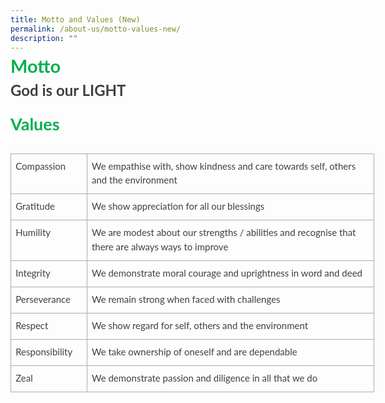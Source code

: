 ```yaml
---
title: Motto and Values (New)
permalink: /about-us/motto-values-new/
description: ""
---
```

<p style='margin-top:0in;margin-right:0in;margin-bottom:0in;margin-left:0in;line-height:107%;font-size:15px;font-family:"Calibri",sans-serif;'><strong><span style='font-size:29px;font-family:"Lato",sans-serif;color:#00B050;'>Motto</span></strong></p>
<p style='margin-top:0in;margin-right:0in;margin-bottom:0in;margin-left:0in;line-height:16.8pt;font-size:15px;font-family:"Calibri",sans-serif;'><strong><span style='font-family:"Lato",sans-serif;color:#404040;'>&nbsp;</span></strong></p>
<p style='margin-top:0in;margin-right:0in;margin-bottom:0in;margin-left:0in;line-height:107%;font-size:15px;font-family:"Calibri",sans-serif;'><strong><span style='font-size:24px;font-family:"Lato",sans-serif;color:#404040;'>God is our LIGHT</span></strong></p>
<p style='margin-top:0in;margin-right:0in;margin-bottom:0in;margin-left:0in;line-height:16.8pt;font-size:15px;font-family:"Calibri",sans-serif;'><strong><span style='font-family:"Lato",sans-serif;color:#404040;'>&nbsp;</span></strong></p>
<p style='margin-top:0in;margin-right:0in;margin-bottom:0in;margin-left:0in;line-height:107%;font-size:15px;font-family:"Calibri",sans-serif;'><strong><span style='font-size:27px;font-family:"Lato",sans-serif;color:#00B050;'>&nbsp;</span></strong></p>
<p style='margin-top:0in;margin-right:0in;margin-bottom:0in;margin-left:0in;line-height:107%;font-size:15px;font-family:"Calibri",sans-serif;'><strong><span style='font-size:27px;font-family:"Lato",sans-serif;color:#00B050;'>Values</span></strong></p>
<p style='margin-top:0in;margin-right:0in;margin-bottom:0in;margin-left:0in;line-height:16.8pt;font-size:15px;font-family:"Calibri",sans-serif;'><strong><span style='font-family:"Lato",sans-serif;color:#404040;'>&nbsp;</span></strong></p>
<table style="width:436.35pt;border-collapse:collapse;border:none;">
    <tbody>
        <tr>
            <td style="width: 80.85pt;border: 1pt solid rgb(174, 170, 170);padding: 0in 5.4pt;height: 1pt;vertical-align: top;">
                <p style='margin-top:6.0pt;margin-right:0in;margin-bottom:  8.0pt;margin-left:0in;line-height:16.8pt;font-size:15px;font-family:"Calibri",sans-serif;'><span style='font-family:"Lato",sans-serif;color:#404040;'>Compassion</span></p>
            </td>
            <td style="width: 355.5pt;border-top: 1pt solid rgb(174, 170, 170);border-right: 1pt solid rgb(174, 170, 170);border-bottom: 1pt solid rgb(174, 170, 170);border-image: initial;border-left: none;padding: 0in 5.4pt;height: 1pt;vertical-align: top;">
                <p style='margin-top:6.0pt;margin-right:0in;margin-bottom:  8.0pt;margin-left:0in;line-height:16.8pt;font-size:15px;font-family:"Calibri",sans-serif;'><span style='font-family:"Lato",sans-serif;color:#404040;'>We empathise with, show kindness and care towards self, others and the&nbsp;environment</span></p>
            </td>
        </tr>
        <tr>
            <td style="width: 80.85pt;border-right: 1pt solid rgb(174, 170, 170);border-bottom: 1pt solid rgb(174, 170, 170);border-left: 1pt solid rgb(174, 170, 170);border-image: initial;border-top: none;padding: 0in 5.4pt;height: 1pt;vertical-align: top;">
                <p style='margin-top:6.0pt;margin-right:0in;margin-bottom:  8.0pt;margin-left:0in;line-height:16.8pt;font-size:15px;font-family:"Calibri",sans-serif;'><span style='font-family:"Lato",sans-serif;color:#404040;'>Gratitude</span></p>
            </td>
            <td style="width: 355.5pt;border-top: none;border-left: none;border-bottom: 1pt solid rgb(174, 170, 170);border-right: 1pt solid rgb(174, 170, 170);padding: 0in 5.4pt;height: 1pt;vertical-align: top;">
                <p style='margin-top:6.0pt;margin-right:0in;margin-bottom:  8.0pt;margin-left:0in;line-height:16.8pt;font-size:15px;font-family:"Calibri",sans-serif;'><span style='font-family:"Lato",sans-serif;color:#404040;'>We show appreciation for all our blessings</span></p>
            </td>
        </tr>
        <tr>
            <td style="width: 80.85pt;border-right: 1pt solid rgb(174, 170, 170);border-bottom: 1pt solid rgb(174, 170, 170);border-left: 1pt solid rgb(174, 170, 170);border-image: initial;border-top: none;padding: 0in 5.4pt;height: 1pt;vertical-align: top;">
                <p style='margin-top:6.0pt;margin-right:0in;margin-bottom:  8.0pt;margin-left:0in;line-height:16.8pt;font-size:15px;font-family:"Calibri",sans-serif;'><span style='font-family:"Lato",sans-serif;color:#404040;'>Humility</span></p>
            </td>
            <td style="width: 355.5pt;border-top: none;border-left: none;border-bottom: 1pt solid rgb(174, 170, 170);border-right: 1pt solid rgb(174, 170, 170);padding: 0in 5.4pt;height: 1pt;vertical-align: top;">
                <p style='margin-top:6.0pt;margin-right:0in;margin-bottom:  8.0pt;margin-left:0in;line-height:16.8pt;font-size:15px;font-family:"Calibri",sans-serif;'><span style='font-family:"Lato",sans-serif;color:#404040;'>We are modest about our strengths / abilities and recognise that there are always ways to improve</span></p>
            </td>
        </tr>
        <tr>
            <td style="width: 80.85pt;border-right: 1pt solid rgb(174, 170, 170);border-bottom: 1pt solid rgb(174, 170, 170);border-left: 1pt solid rgb(174, 170, 170);border-image: initial;border-top: none;padding: 0in 5.4pt;height: 1pt;vertical-align: top;">
                <p style='margin-top:6.0pt;margin-right:0in;margin-bottom:  8.0pt;margin-left:0in;line-height:16.8pt;font-size:15px;font-family:"Calibri",sans-serif;'><span style='font-family:"Lato",sans-serif;color:#404040;'>Integrity</span></p>
            </td>
            <td style="width: 355.5pt;border-top: none;border-left: none;border-bottom: 1pt solid rgb(174, 170, 170);border-right: 1pt solid rgb(174, 170, 170);padding: 0in 5.4pt;height: 1pt;vertical-align: top;">
                <p style='margin-top:6.0pt;margin-right:0in;margin-bottom:  8.0pt;margin-left:0in;line-height:16.8pt;font-size:15px;font-family:"Calibri",sans-serif;'><span style='font-family:"Lato",sans-serif;color:#404040;'>We demonstrate moral courage and uprightness in word and deed</span></p>
            </td>
        </tr>
        <tr>
            <td style="width: 80.85pt;border-right: 1pt solid rgb(174, 170, 170);border-bottom: 1pt solid rgb(174, 170, 170);border-left: 1pt solid rgb(174, 170, 170);border-image: initial;border-top: none;padding: 0in 5.4pt;height: 1pt;vertical-align: top;">
                <p style='margin-top:6.0pt;margin-right:0in;margin-bottom:  8.0pt;margin-left:0in;line-height:16.8pt;font-size:15px;font-family:"Calibri",sans-serif;'><span style='font-family:"Lato",sans-serif;color:#404040;'>Perseverance</span></p>
            </td>
            <td style="width: 355.5pt;border-top: none;border-left: none;border-bottom: 1pt solid rgb(174, 170, 170);border-right: 1pt solid rgb(174, 170, 170);padding: 0in 5.4pt;height: 1pt;vertical-align: top;">
                <p style='margin-top:6.0pt;margin-right:0in;margin-bottom:  8.0pt;margin-left:0in;line-height:16.8pt;font-size:15px;font-family:"Calibri",sans-serif;'><span style='font-family:"Lato",sans-serif;color:#404040;'>We remain strong when faced with challenges</span></p>
            </td>
        </tr>
        <tr>
            <td style="width: 80.85pt;border-right: 1pt solid rgb(174, 170, 170);border-bottom: 1pt solid rgb(174, 170, 170);border-left: 1pt solid rgb(174, 170, 170);border-image: initial;border-top: none;padding: 0in 5.4pt;height: 1pt;vertical-align: top;">
                <p style='margin-top:6.0pt;margin-right:0in;margin-bottom:  8.0pt;margin-left:0in;line-height:16.8pt;font-size:15px;font-family:"Calibri",sans-serif;'><span style='font-family:"Lato",sans-serif;color:#404040;'>Respect</span></p>
            </td>
            <td style="width: 355.5pt;border-top: none;border-left: none;border-bottom: 1pt solid rgb(174, 170, 170);border-right: 1pt solid rgb(174, 170, 170);padding: 0in 5.4pt;height: 1pt;vertical-align: top;">
                <p style='margin-top:6.0pt;margin-right:0in;margin-bottom:  8.0pt;margin-left:0in;line-height:16.8pt;font-size:15px;font-family:"Calibri",sans-serif;'><span style='font-family:"Lato",sans-serif;color:#404040;'>We show regard for self, others and the environment</span></p>
            </td>
        </tr>
        <tr>
            <td style="width: 80.85pt;border-right: 1pt solid rgb(174, 170, 170);border-bottom: 1pt solid rgb(174, 170, 170);border-left: 1pt solid rgb(174, 170, 170);border-image: initial;border-top: none;padding: 0in 5.4pt;height: 1pt;vertical-align: top;">
                <p style='margin-top:6.0pt;margin-right:0in;margin-bottom:  8.0pt;margin-left:0in;line-height:16.8pt;font-size:15px;font-family:"Calibri",sans-serif;'><span style='font-family:"Lato",sans-serif;color:#404040;'>Responsibility</span></p>
            </td>
            <td style="width: 355.5pt;border-top: none;border-left: none;border-bottom: 1pt solid rgb(174, 170, 170);border-right: 1pt solid rgb(174, 170, 170);padding: 0in 5.4pt;height: 1pt;vertical-align: top;">
                <p style='margin-top:6.0pt;margin-right:0in;margin-bottom:  8.0pt;margin-left:0in;line-height:16.8pt;font-size:15px;font-family:"Calibri",sans-serif;'><span style='font-family:"Lato",sans-serif;color:#404040;'>We take ownership of oneself and are dependable</span></p>
            </td>
        </tr>
        <tr>
            <td style="width: 80.85pt;border-right: 1pt solid rgb(174, 170, 170);border-bottom: 1pt solid rgb(174, 170, 170);border-left: 1pt solid rgb(174, 170, 170);border-image: initial;border-top: none;padding: 0in 5.4pt;height: 1pt;vertical-align: top;">
                <p style='margin-top:6.0pt;margin-right:0in;margin-bottom:  8.0pt;margin-left:0in;line-height:16.8pt;font-size:15px;font-family:"Calibri",sans-serif;'><span style='font-family:"Lato",sans-serif;color:#404040;'>Zeal</span></p>
            </td>
            <td style="width: 355.5pt;border-top: none;border-left: none;border-bottom: 1pt solid rgb(174, 170, 170);border-right: 1pt solid rgb(174, 170, 170);padding: 0in 5.4pt;height: 1pt;vertical-align: top;">
                <p style='margin-top:6.0pt;margin-right:0in;margin-bottom:  8.0pt;margin-left:0in;line-height:16.8pt;font-size:15px;font-family:"Calibri",sans-serif;'><span style='font-family:"Lato",sans-serif;color:#404040;'>We demonstrate passion and diligence in all that we do</span></p>
            </td>
        </tr>
    </tbody>
</table>
<p style='margin-top:0in;margin-right:0in;margin-bottom:0in;margin-left:0in;line-height:16.8pt;font-size:15px;font-family:"Calibri",sans-serif;'><span style='font-family:"Lato",sans-serif;color:#404040;'>&nbsp;</span></p>
<p style='margin-top:0in;margin-right:0in;margin-bottom:8.0pt;margin-left:0in;line-height:107%;font-size:15px;font-family:"Calibri",sans-serif;text-align:center;'><span style='font-family:"Lato",sans-serif;color:#404040;'>&nbsp;</span></p>